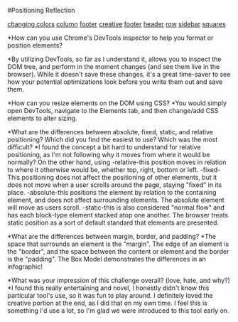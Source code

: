 #Positioning Reflection

[changing colors](Changing_colors.png)
[column](Column.png)
[footer](Footer.png)
[creative](Creative.png)
[footer](Footer.png)
[header](Header.png)
[row](Row.png)
[sidebar](sidebar.png)
[squares](squares.png)


*How can you use Chrome's DevTools inspector to help you format or position elements?

  *By utilizing DevTools, so far as I understand it, allows you to inspect the DOM tree, and perform in the moment changes (and see them live in the browser). While it doesn't save these changes, it's a great time-saver to see how your potential optimizations look before you write them out and save them.

*How can you resize elements on the DOM using CSS?
  *You would simply open DevTools, navigate to the Elements tab, and then change/add CSS elements to alter sizing.

*What are the differences between absolute, fixed, static, and relative positioning? Which did you find the easiest to use? Which was the most difficult?
  *I found the concept a bit hard to understand for relative positioning, as I'm not following why it moves from where it would be normally? On the other hand, using
  -relative-this position moves in relation to where it otherwise would be, whether top, right, bottom or left.
  -fixed-This positioning does not affect the positioning of other elements, but it does not move when a user scrolls around the page, staying "fixed" in its place.
  -absolute-this positions the element by relation to the containing element, and does not affect surrounding elements. The absolute element will move as users scroll.
  -static-this is also considered "normal flow" and has each block-type element stacked atop one another. The browser treats static position as a sort of default standard that elements are presented.

*What are the differences between margin, border, and padding?
  *The space that surrounds an element is the "margin". The edge of an element is the "border", and the space between the content or element and the border is the "padding". The Box Model demonstrates the differences in an infographic!

*What was your impression of this challenge overall? (love, hate, and why?)
  *I found this really entertaining and novel, I honestly didn't know this particular tool's use, so it was fun to play around. I definitely loved the creative portion at the end, as I did that on my own time. I feel this is something I'd use a lot, so I'm glad we were introduced to this tool early on.